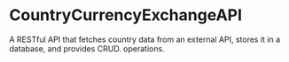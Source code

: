 # CountryCurrencyExchangeAPI
A RESTful API that fetches country data from an external API, stores it in a database, and provides CRUD. operations.
